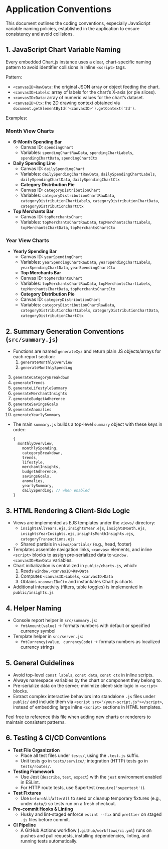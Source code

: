 # Application Conventions

This document outlines the coding conventions, especially JavaScript variable naming policies, established in the application to ensure consistency and avoid collisions.

## 1. JavaScript Chart Variable Naming

Every embedded Chart.js instance uses a clear, chart-specific naming pattern to avoid identifier collisions in inline `<script>` tags.

Pattern:

- `<canvasID>RawData`: the original JSON array or object feeding the chart.
- `<canvasID>Labels`: array of labels for the chart’s X-axis (or pie slices).
- `<canvasID>Data`: array of numeric values for the chart’s dataset.
- `<canvasID>Ctx`: the 2D drawing context obtained via `document.getElementById('<canvasID>').getContext('2d')`.

Examples:

### Month View Charts

- **6-Month Spending Bar**
  - Canvas ID: `spendingChart`
  - Variables: `spendingChartRawData`, `spendingChartLabels`, `spendingChartData`, `spendingChartCtx`
- **Daily Spending Line**
  - Canvas ID: `dailySpendingChart`
  - Variables: `dailySpendingChartRawData`, `dailySpendingChartLabels`, `dailySpendingChartData`, `dailySpendingChartCtx`
  - **Category Distribution Pie**
  - Canvas ID: `categoryDistributionChart`
  - Variables: `categoryDistributionChartRawData`, `categoryDistributionChartLabels`, `categoryDistributionChartData`, `categoryDistributionChartCtx`
- **Top Merchants Bar**
  - Canvas ID: `topMerchantsChart`
  - Variables: `topMerchantsChartRawData`, `topMerchantsChartLabels`, `topMerchantsChartData`, `topMerchantsChartCtx`

### Year View Charts

- **Yearly Spending Bar**
  - Canvas ID: `yearSpendingChart`
  - Variables: `yearSpendingChartRawData`, `yearSpendingChartLabels`, `yearSpendingChartData`, `yearSpendingChartCtx`
  - **Top Merchants Bar**
  - Canvas ID: `topMerchantsChart`
  - Variables: `topMerchantsChartRawData`, `topMerchantsChartLabels`, `topMerchantsChartData`, `topMerchantsChartCtx`
  - **Category Distribution Pie**
  - Canvas ID: `categoryDistributionChart`
  - Variables: `categoryDistributionChartRawData`, `categoryDistributionChartLabels`, `categoryDistributionChartData`, `categoryDistributionChartCtx`

## 2. Summary Generation Conventions (`src/summary.js`)

- Functions are named `generateXyz` and return plain JS objects/arrays for each report section:
  1. `generateMonthlyOverview`
  2. `generateMonthlySpending`

3.  `generateCategoryBreakdown`
4.  `generateTrends`
5.  `generateLifestyleSummary`
6.  `generateMerchantInsights`
7.  `generateBudgetAdherence`
8.  `generateSavingsGoals`
9.  `generateAnomalies`
10. `generateYearlySummary`

- The main `summary.js` builds a top-level `summary` object with these keys in order:
  ```js
  {
    monthlyOverview,
      monthlySpending,
      categoryBreakdown,
      trends,
      lifestyle,
      merchantInsights,
      budgetAdherence,
      savingsGoals,
      anomalies,
      yearlySummary,
      dailySpending; // when enabled
  }
  ```

## 3. HTML Rendering & Client-Side Logic

- Views are implemented as EJS templates under the `views/` directory:
  - `insightsAllYears.ejs`, `insightsYear.ejs`, `insightsMonth.ejs`, `insightsYearInsights.ejs`, `insightsMonthInsights.ejs`, `categoryTransactions.ejs`
  - Shared partials in `views/partials/` (e.g., head, footer)
- Templates assemble navigation links, `<canvas>` elements, and inline `<script>` blocks to assign pre-serialized data to `window.<canvasID>RawData` variables.
- Chart initialization is centralized in `public/charts.js`, which:
  1. Reads `window.<canvasID>RawData`
  2. Computes `<canvasID>Labels`, `<canvasID>Data`
  3. Obtains `<canvasID>Ctx` and instantiates Chart.js charts
- Additional interactivity (filters, table toggles) is implemented in `public/insights.js`

## 4. Helper Naming

- Console report helper in `src/summary.js`:
  - `fmtAmount(value)` → formats numbers with default or specified currency symbol
- Template helper in `src/server.js`:
  - `fmtCurrency(value, currencyCode)` → formats numbers as localized currency strings

## 5. General Guidelines

- Avoid top-level `const labels`, `const data`, `const ctx` in inline scripts.
- Always namespace variables by the chart or component they belong to.
- Pre-serialize data on the server; minimize client-side logic in `<script>` blocks.
- Extract complex interactive behaviors into standalone `.js` files under `public/` and include them via `<script src="/your-script.js"></script>`, instead of embedding large inline `<script>` sections in HTML templates.

Feel free to reference this file when adding new charts or renderers to maintain consistent patterns.

## 6. Testing & CI/CD Conventions

- **Test File Organization**
  - Place all test files under `tests/`, using the `.test.js` suffix.
  - Unit tests go in `tests/service/`; integration (HTTP) tests go in `tests/routes/`.
- **Testing Framework**
  - Use Jest (`describe`, `test`, `expect`) with the `jest` environment enabled in ESLint.
  - For HTTP route tests, use Supertest (`require('supertest')`).
- **Test Fixtures**
  - Use `beforeAll`/`afterAll` to seed or cleanup temporary fixtures (e.g., under `data/`) so tests run on a fresh checkout.
- **Pre-commit Hooks & Linting**
  - Husky and lint-staged enforce `eslint --fix` and `prettier` on staged `.js` files before commit.
- **CI Pipeline**
  - A GitHub Actions workflow (`.github/workflows/ci.yml`) runs on pushes and pull requests, installing dependencies, linting, and running tests automatically.
